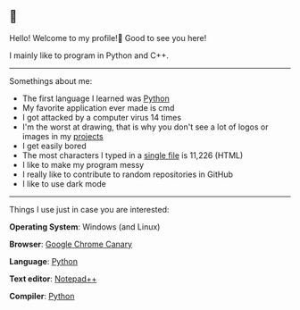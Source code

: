 ## 👋

Hello! Welcome to my profile!🎉 Good to see you here!

I mainly like to program in Python and C++.

---

Somethings about me:
  - The first language I learned was [Python](https://python.org)
  - My favorite application ever made is cmd
  - I got attacked by a computer virus 14 times
  - I'm the worst at drawing, that is why you don't see a lot of logos or images in my [projects](https://github.com/Totoro700?tab=repositories)
  - I get easily bored
  - The most characters I typed in a [single file](https://github.com/Totoro700/stuff-web/blob/main/index.html) is 11,226 (HTML)
  - I like to make my program messy
  - I really like to contribute to random repositories in GitHub
  - I like to use dark mode

---

Things I use just in case you are interested:

**Operating System**: Windows (and Linux)

**Browser**: [Google Chrome Canary](https://google.com/chrome/canary)

**Language**: [Python](https://python.org)

**Text editor**: [Notepad++](https://notepad-plus-plus.org)

**Compiler**: [Python](https://python.org/downloads)
